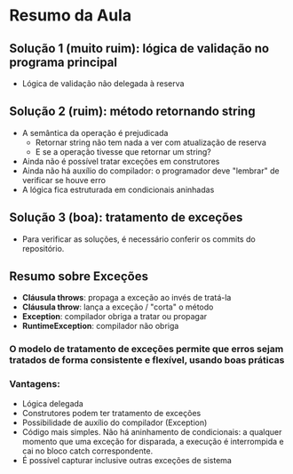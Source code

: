 # Resumo da Aula

## Solução 1 (muito ruim): lógica de validação no programa principal
- Lógica de validação não delegada à reserva

## Solução 2 (ruim): método retornando string
- A semântica da operação é prejudicada
  - Retornar string não tem nada a ver com atualização de reserva
  - E se a operação tivesse que retornar um string?
- Ainda não é possível tratar exceções em construtores
- Ainda não há auxílio do compilador: o programador deve "lembrar" de verificar se houve erro
- A lógica fica estruturada em condicionais aninhadas

## Solução 3 (boa): tratamento de exceções
- Para verificar as soluções, é necessário conferir os commits do repositório.

## Resumo sobre Exceções

- **Cláusula throws**: propaga a exceção ao invés de tratá-la
- **Cláusula throw**: lança a exceção / "corta" o método
- **Exception**: compilador obriga a tratar ou propagar
- **RuntimeException**: compilador não obriga

### O modelo de tratamento de exceções permite que erros sejam tratados de forma consistente e flexível, usando boas práticas

### Vantagens:
- Lógica delegada
- Construtores podem ter tratamento de exceções
- Possibilidade de auxílio do compilador (Exception)
- Código mais simples. Não há aninhamento de condicionais: a qualquer momento que uma exceção for disparada, a execução é interrompida e cai no bloco catch correspondente.
- É possível capturar inclusive outras exceções de sistema

